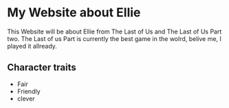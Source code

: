 # My Website about Ellie

This Website will be about Ellie from The Last of Us and The Last of Us Part two.
The Last of us Part is currently the best game in the wolrd, belive me, I played it allready.

## Character traits

* Fair
* Friendly
* clever
